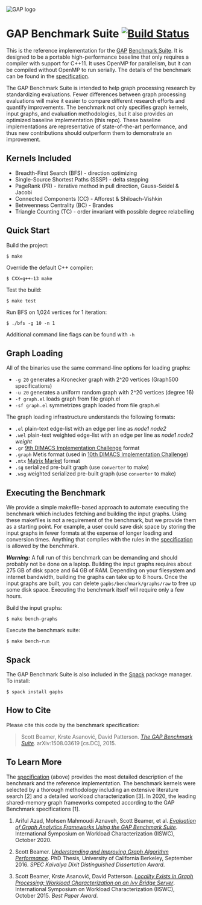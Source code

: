 ![GAP logo](https://scottbeamer.net/images/gap-logo-horiz.svg)

GAP Benchmark Suite [![Build Status](https://github.com/sbeamer/gapbs/actions/workflows/c-cpp.yml/badge.svg)](https://github.com/sbeamer/gapbs/actions/workflows/c-cpp.yml)
===================

This is the reference implementation for the [GAP](http://gap.cs.berkeley.edu/) [Benchmark Suite](http://gap.cs.berkeley.edu/benchmark.html). It is designed to be a portable high-performance baseline that only requires a compiler with support for C++11. It uses OpenMP for parallelism, but it can be compiled without OpenMP to run serially. The details of the benchmark can be found in the [specification](http://arxiv.org/abs/1508.03619).

The GAP Benchmark Suite is intended to help graph processing research by standardizing evaluations. Fewer differences between graph processing evaluations will make it easier to compare different research efforts and quantify improvements. The benchmark not only specifies graph kernels, input graphs, and evaluation methodologies, but it also provides an optimized baseline implementation (this repo). These baseline implementations are representative of state-of-the-art performance, and thus new contributions should outperform them to demonstrate an improvement.

Kernels Included
----------------
+ Breadth-First Search (BFS) - direction optimizing
+ Single-Source Shortest Paths (SSSP) - delta stepping
+ PageRank (PR) - iterative method in pull direction, Gauss-Seidel & Jacobi
+ Connected Components (CC) - Afforest & Shiloach-Vishkin
+ Betweenness Centrality (BC) - Brandes
+ Triangle Counting (TC) - order invariant with possible degree relabelling


Quick Start
-----------

Build the project:

    $ make

Override the default C++ compiler:

    $ CXX=g++-13 make

Test the build:

    $ make test

Run BFS on 1,024 vertices for 1 iteration:

    $ ./bfs -g 10 -n 1

Additional command line flags can be found with `-h`


Graph Loading
-------------

All of the binaries use the same command-line options for loading graphs:
+ `-g 20` generates a Kronecker graph with 2^20 vertices (Graph500 specifications)
+ `-u 20` generates a uniform random graph with 2^20 vertices (degree 16)
+ `-f graph.el` loads graph from file graph.el
+ `-sf graph.el` symmetrizes graph loaded from file graph.el

The graph loading infrastructure understands the following formats:
+ `.el` plain-text edge-list with an edge per line as _node1_ _node2_
+ `.wel` plain-text weighted edge-list with an edge per line as _node1_ _node2_ _weight_
+ `.gr` [9th DIMACS Implementation Challenge](http://www.dis.uniroma1.it/challenge9/download.shtml) format
+ `.graph` Metis format (used in [10th DIMACS Implementation Challenge](http://www.cc.gatech.edu/dimacs10/index.shtml))
+ `.mtx` [Matrix Market](http://math.nist.gov/MatrixMarket/formats.html) format
+ `.sg` serialized pre-built graph (use `converter` to make)
+ `.wsg` weighted serialized pre-built graph (use `converter` to make)


Executing the Benchmark
-----------------------

We provide a simple makefile-based approach to automate executing the benchmark which includes fetching and building the input graphs. Using these makefiles is not a requirement of the benchmark, but we provide them as a starting point. For example, a user could save disk space by storing the input graphs in fewer formats at the expense of longer loading and conversion times. Anything that complies with the rules in the [specification](http://arxiv.org/abs/1508.03619) is allowed by the benchmark.

__*Warning:*__ A full run of this benchmark can be demanding and should probably not be done on a laptop. Building the input graphs requires about 275 GB of disk space and 64 GB of RAM. Depending on your filesystem and internet bandwidth, building the graphs can take up to 8 hours. Once the input graphs are built, you can delete `gapbs/benchmark/graphs/raw` to free up some disk space. Executing the benchmark itself will require only a few hours.

Build the input graphs:
    
    $ make bench-graphs

Execute the benchmark suite:

    $ make bench-run

Spack
-----
The GAP Benchmark Suite is also included in the [Spack](https://spack.io) package manager. To install:

    $ spack install gapbs


How to Cite
-----------

Please cite this code by the benchmark specification:

> Scott Beamer, Krste Asanović, David Patterson. [*The GAP Benchmark Suite*](http://arxiv.org/abs/1508.03619). arXiv:1508.03619 [cs.DC], 2015.


To Learn More
-------------
The [specification](http://arxiv.org/abs/1508.03619) (above) provides the most detailed description of the benchmark and the reference implementation. The benchmark kernels were selected by a thorough methodology including an extensive literature search [2] and a detailed workload characterization [3]. In 2020, the leading shared-memory graph frameworks competed according to the GAP Benchmark specifications [1].

1. Ariful Azad, Mohsen Mahmoudi Aznaveh, Scott Beamer, et al. [*Evaluation of Graph Analytics Frameworks Using the GAP Benchmark Suite*](https://ieeexplore.ieee.org/document/9251247). International Symposium on Workload Characterization (IISWC), October 2020.

2. Scott Beamer. [*Understanding and Improving Graph Algorithm Performance*](https://www2.eecs.berkeley.edu/Pubs/TechRpts/2016/EECS-2016-153.html). PhD Thesis, University of California Berkeley, September 2016. _SPEC Kaivalya Dixit Distinguished Dissertation Award_.

3. Scott Beamer, Krste Asanović, David Patterson. [*Locality Exists in Graph Processing: Workload Characterization on an Ivy Bridge Server*](https://ieeexplore.ieee.org/document/7314147). International Symposium on Workload Characterization (IISWC), October 2015. _Best Paper Award_.
